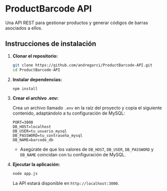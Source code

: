 # ProductBarcode API

Una API REST para gestionar productos y generar códigos de barras asociados a ellos.

## Instrucciones de instalación

1.  **Clonar el repositorio:**

    ```bash
    git clone https://github.com/andregarci/ProductBarcode-API.git
    cd ProductBarcode-API
    ```

2.  **Instalar dependencias:**

    ```bash
    npm install
    ```

3.  **Crear el archivo .env:**

    Crea un archivo llamado `.env` en la raíz del proyecto y copia el siguiente contenido, adaptándolo a tu configuración de MySQL:

    ```
    PORT=3000
    DB_HOST=localhost
    DB_USER=tu_usuario_mysql
    DB_PASSWORD=tu_contraseña_mysql
    DB_NAME=barcode_db
    ```

    * Asegúrate de que los valores de `DB_HOST`, `DB_USER`, `DB_PASSWORD` y `DB_NAME` coincidan con tu configuración de MySQL.

4.  **Ejecutar la aplicación:**

    ```bash
    node app.js
    ```

    La API estará disponible en `http://localhost:3000`.

